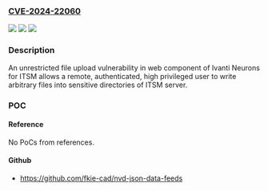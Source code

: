 ### [CVE-2024-22060](https://cve.mitre.org/cgi-bin/cvename.cgi?name=CVE-2024-22060)
![](https://img.shields.io/static/v1?label=Product&message=ITSM&color=blue)
![](https://img.shields.io/static/v1?label=Version&message=2023.3%3C%3D%202023.3%20&color=brighgreen)
![](https://img.shields.io/static/v1?label=Vulnerability&message=n%2Fa&color=brighgreen)

### Description

An unrestricted file upload vulnerability in web component of Ivanti Neurons for ITSM allows a remote, authenticated, high privileged user to write arbitrary files into sensitive directories of ITSM server.

### POC

#### Reference
No PoCs from references.

#### Github
- https://github.com/fkie-cad/nvd-json-data-feeds


